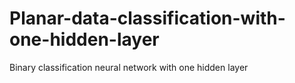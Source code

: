 # Planar-data-classification-with-one-hidden-layer
Binary classification neural network with one hidden layer
